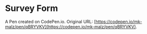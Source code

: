 # Survey Form

A Pen created on CodePen.io. Original URL: [https://codepen.io/mk-malz/pen/qBRYVKV](https://codepen.io/mk-malz/pen/qBRYVKV).


